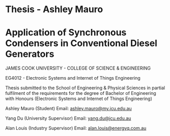 # Thesis - Ashley Mauro

# Application of Synchronous Condensers in Conventional Diesel Generators

JAMES COOK UNIVERSITY - COLLEGE OF SCIENCE & ENGINEERING

EG4012 - Electronic Systems and Internet of Things Engineering

Thesis submitted to the School of Engineering & Physical Sciences in partial fulfilment of the requirements for the degree of
Bachelor of Engineering with Honours (Electronic Systems and Internet of Things Engineering)

Ashley Mauro (Student)
Email: ashley.mauro@my.jcu.edu.au

Yang Du (University Supervisor)
Email: yang.du@jcu.edu.au

Alan Louis (Industry Supervisor)
Email: alan.louis@energyq.com.au
